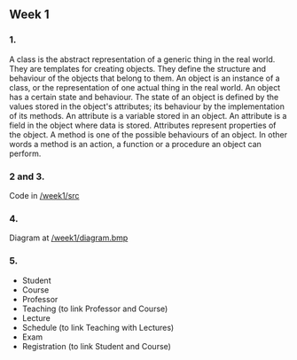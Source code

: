 ## Week 1

### 1.
A class is the abstract representation of a generic thing in the real world.
They are templates for creating objects. They define the structure and behaviour of the objects that belong to them.
An object is an instance of a class, or the representation of one actual thing in the real world.
An object has a certain state and behaviour. 
The state of an object is defined by the values stored in the object's attributes; its behaviour by the implementation of its methods.
An attribute is a variable stored in an object. An attribute is a field in the object where data is stored.
Attributes represent properties of the object.
A method is one of the possible behaviours of an object.
In other words a method is an action, a function or a procedure an object can perform.

### 2 and 3.
Code in [/week1/src](https://github.com/egcmi/OTM1617/tree/master/week1/src)

### 4.
Diagram at [/week1/diagram.bmp](https://raw.githubusercontent.com/egcmi/OTM1617/master/week1/diagram.bmp)

### 5.
 - Student
 - Course
 - Professor
 - Teaching (to link Professor and Course)
 - Lecture
 - Schedule (to link Teaching with Lectures)
 - Exam
 - Registration (to link Student and Course)


